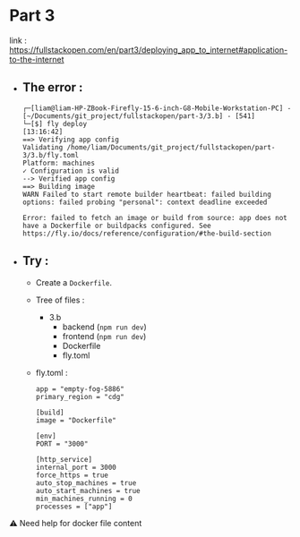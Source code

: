 # Part 3

link : https://fullstackopen.com/en/part3/deploying_app_to_internet#application-to-the-internet

- ## The error :

    ```shell
    ┌─[liam@liam-HP-ZBook-Firefly-15-6-inch-G8-Mobile-Workstation-PC] - [~/Documents/git_project/fullstackopen/part-3/3.b] - [541]
    └─[$] fly deploy                                                                                                                                                                                        [13:16:42]
    ==> Verifying app config
    Validating /home/liam/Documents/git_project/fullstackopen/part-3/3.b/fly.toml
    Platform: machines
    ✓ Configuration is valid
    --> Verified app config
    ==> Building image
    WARN Failed to start remote builder heartbeat: failed building options: failed probing "personal": context deadline exceeded

    Error: failed to fetch an image or build from source: app does not have a Dockerfile or buildpacks configured. See https://fly.io/docs/reference/configuration/#the-build-section
    ```

- ## Try :

    - Create a `Dockerfile`.
    - Tree of files :
        - 3.b
            - backend (`npm run dev`)
            - frontend (`npm run dev`)
            - Dockerfile
            - fly.toml
    
    - fly.toml :
        ```
        app = "empty-fog-5886"
        primary_region = "cdg"

        [build]
        image = "Dockerfile"

        [env]
        PORT = "3000"

        [http_service]
        internal_port = 3000
        force_https = true
        auto_stop_machines = true
        auto_start_machines = true
        min_machines_running = 0
        processes = ["app"]
        ```


⚠️ Need help for docker file content